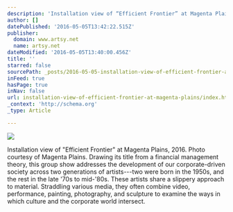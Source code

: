 ```yaml
---
description: 'Installation view of “Efficient Frontier” at Magenta Plains, 2016. Photo courtesy of Magenta Plains. Drawing its title from a financial management theory, this group show addresses the development of our corporate-driven society across two generations of artists—two were born in the 1950s, and the rest in the late ’70s to mid-’80s. These artists share a slippery approach to material. Straddling various media, they often combine video, performance, painting, photography, and sculpture to examine the ways in which culture and the corporate world intersect.'
author: []
datePublished: '2016-05-05T13:42:22.515Z'
publisher:
  domain: www.artsy.net
  name: artsy.net
dateModified: '2016-05-05T13:40:00.456Z'
title: ''
starred: false
sourcePath: _posts/2016-05-05-installation-view-of-efficient-frontier-at-magenta-plains.md
inFeed: true
hasPage: true
inNav: false
url: installation-view-of-efficient-frontier-at-magenta-plains/index.html
_context: 'http://schema.org'
_type: Article

---
```

![](https://d7hftxdivxxvm.cloudfront.net/?resize_to=width&src=https%3A%2F%2Fartsy-media-uploads.s3.amazonaws.com%2FekoTPR9GtMrR-Q2DGwo7wA%252Flarger-19.jpg&width=1100&quality=95)

Installation view of "Efficient Frontier" at Magenta Plains, 2016\. Photo courtesy of Magenta Plains. Drawing its title from a financial management theory, this group show addresses the development of our corporate-driven society across two generations of artists---two were born in the 1950s, and the rest in the late '70s to mid-'80s. These artists share a slippery approach to material. Straddling various media, they often combine video, performance, painting, photography, and sculpture to examine the ways in which culture and the corporate world intersect.